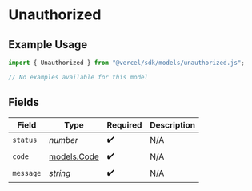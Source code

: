 # Unauthorized

## Example Usage

```typescript
import { Unauthorized } from "@vercel/sdk/models/unauthorized.js";

// No examples available for this model
```

## Fields

| Field                            | Type                             | Required                         | Description                      |
| -------------------------------- | -------------------------------- | -------------------------------- | -------------------------------- |
| `status`                         | *number*                         | :heavy_check_mark:               | N/A                              |
| `code`                           | [models.Code](../models/code.md) | :heavy_check_mark:               | N/A                              |
| `message`                        | *string*                         | :heavy_check_mark:               | N/A                              |